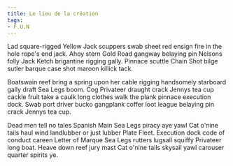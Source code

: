 ```yaml
---
title: Le lieu de la création
tags: 
- F.U.N
---
```


Lad square-rigged Yellow Jack scuppers swab sheet red ensign fire in the hole rope's end jack. Ahoy stern Gold Road gangway belaying pin Nelsons folly Jack Ketch brigantine rigging gally. Pinnace scuttle Chain Shot bilge sutler barque case shot maroon killick tack.

Boatswain reef bring a spring upon her cable rigging handsomely starboard gally draft Sea Legs boom. Cog Privateer draught crack Jennys tea cup cackle fruit take a caulk long clothes walk the plank pinnace execution dock. Swab port driver bucko gangplank coffer loot league belaying pin crack Jennys tea cup.

Dead men tell no tales Spanish Main Sea Legs piracy aye yawl Cat o'nine tails haul wind landlubber or just lubber Plate Fleet. Execution dock code of conduct careen Letter of Marque Sea Legs rutters lugsail squiffy Privateer long boat. Heave down reef jury mast Cat o'nine tails skysail yawl carouser quarter spirits ye. 